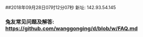 ##2018年09月28日07时12分07秒 新址: 142.93.54.145
### 兔友常见问题及解答: https://github.com/wanggonging/d/blob/w/FAQ.md
